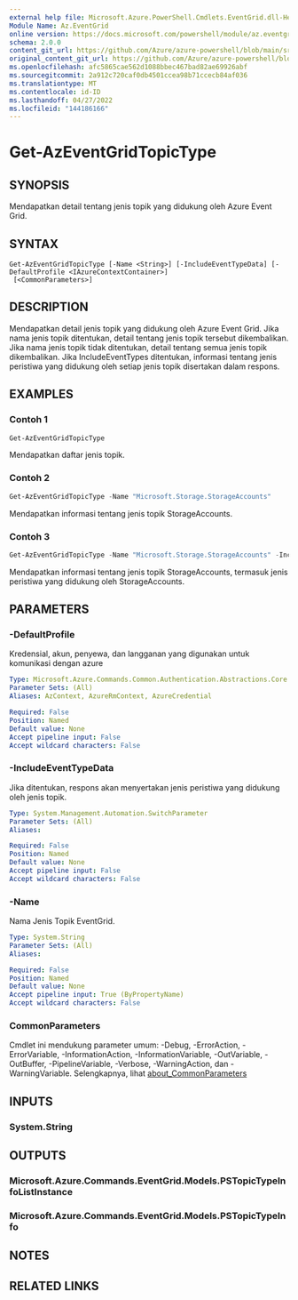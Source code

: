 ```yaml
---
external help file: Microsoft.Azure.PowerShell.Cmdlets.EventGrid.dll-Help.xml
Module Name: Az.EventGrid
online version: https://docs.microsoft.com/powershell/module/az.eventgrid/get-azeventgridtopictype
schema: 2.0.0
content_git_url: https://github.com/Azure/azure-powershell/blob/main/src/EventGrid/EventGrid/help/Get-AzEventGridTopicType.md
original_content_git_url: https://github.com/Azure/azure-powershell/blob/main/src/EventGrid/EventGrid/help/Get-AzEventGridTopicType.md
ms.openlocfilehash: afc5865cae562d1088bbec467bad82ae69926abf
ms.sourcegitcommit: 2a912c720caf0db4501ccea98b71ccecb84af036
ms.translationtype: MT
ms.contentlocale: id-ID
ms.lasthandoff: 04/27/2022
ms.locfileid: "144186166"
---
```

# Get-AzEventGridTopicType

## SYNOPSIS
Mendapatkan detail tentang jenis topik yang didukung oleh Azure Event Grid.

## SYNTAX

```
Get-AzEventGridTopicType [-Name <String>] [-IncludeEventTypeData] [-DefaultProfile <IAzureContextContainer>]
 [<CommonParameters>]
```

## DESCRIPTION
Mendapatkan detail jenis topik yang didukung oleh Azure Event Grid.
Jika nama jenis topik ditentukan, detail tentang jenis topik tersebut dikembalikan.
Jika nama jenis topik tidak ditentukan, detail tentang semua jenis topik dikembalikan.
Jika IncludeEventTypes ditentukan, informasi tentang jenis peristiwa yang didukung oleh setiap jenis topik disertakan dalam respons.

## EXAMPLES

### Contoh 1
```powershell
Get-AzEventGridTopicType
```

Mendapatkan daftar jenis topik.

### Contoh 2
```powershell
Get-AzEventGridTopicType -Name "Microsoft.Storage.StorageAccounts"
```

Mendapatkan informasi tentang jenis topik StorageAccounts.

### Contoh 3
```powershell
Get-AzEventGridTopicType -Name "Microsoft.Storage.StorageAccounts" -IncludeEventTypeData
```

Mendapatkan informasi tentang jenis topik StorageAccounts, termasuk jenis peristiwa yang didukung oleh StorageAccounts.

## PARAMETERS

### -DefaultProfile
Kredensial, akun, penyewa, dan langganan yang digunakan untuk komunikasi dengan azure

```yaml
Type: Microsoft.Azure.Commands.Common.Authentication.Abstractions.Core.IAzureContextContainer
Parameter Sets: (All)
Aliases: AzContext, AzureRmContext, AzureCredential

Required: False
Position: Named
Default value: None
Accept pipeline input: False
Accept wildcard characters: False
```

### -IncludeEventTypeData
Jika ditentukan, respons akan menyertakan jenis peristiwa yang didukung oleh jenis topik.

```yaml
Type: System.Management.Automation.SwitchParameter
Parameter Sets: (All)
Aliases:

Required: False
Position: Named
Default value: None
Accept pipeline input: False
Accept wildcard characters: False
```

### -Name
Nama Jenis Topik EventGrid.

```yaml
Type: System.String
Parameter Sets: (All)
Aliases:

Required: False
Position: Named
Default value: None
Accept pipeline input: True (ByPropertyName)
Accept wildcard characters: False
```

### CommonParameters
Cmdlet ini mendukung parameter umum: -Debug, -ErrorAction, -ErrorVariable, -InformationAction, -InformationVariable, -OutVariable, -OutBuffer, -PipelineVariable, -Verbose, -WarningAction, dan -WarningVariable. Selengkapnya, lihat [about_CommonParameters](http://go.microsoft.com/fwlink/?LinkID=113216)

## INPUTS

### System.String

## OUTPUTS

### Microsoft.Azure.Commands.EventGrid.Models.PSTopicTypeInfoListInstance

### Microsoft.Azure.Commands.EventGrid.Models.PSTopicTypeInfo

## NOTES

## RELATED LINKS
